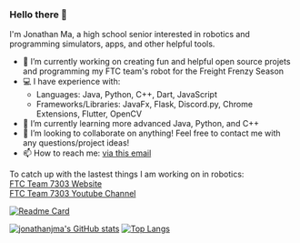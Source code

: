 ### Hello there 👋

I'm Jonathan Ma, a high school senior interested in robotics and programming simulators, apps, and other helpful tools.

- 🔭 I’m currently working on creating fun and helpful open source projets and programming my FTC team's robot for the Freight Frenzy Season
- 💻 I have experience with:
  - Languages: Java, Python, C++, Dart, JavaScript
  - Frameworks/Libraries: JavaFx, Flask, Discord.py, Chrome Extensions, Flutter, OpenCV
- 🌱 I’m currently learning more advanced Java, Python, and C++
- 👯 I’m looking to collaborate on anything! Feel free to contact me with any questions/project ideas!
- 📫 How to reach me: [via this email](mailto:appdev.mirco@gmail.com)
<!--
- 💬 Ask me about ...
- ⚡ Fun fact: ...
-->

To catch up with the lastest things I am working on in robotics:  
[FTC Team 7303 Website](http://roboavatars.com)  
[FTC Team 7303 Youtube Channel](https://youtube.com/roboavatars7303)  

[![Readme Card](https://github-readme-stats.vercel.app/api/pin/?username=roboavatars&repo=UltimateGoal)](https://github.com/roboavatars/ultimategoal)

[![jonathanjma's GitHub stats](https://github-readme-stats.vercel.app/api?username=jonathanjma&show_icons=true&count_private=true&include_all_commits=true)](https://github.com/anuraghazra/github-readme-stats)
[![Top Langs](https://github-readme-stats.vercel.app/api/top-langs/?username=jonathanjma&layout=compact)](https://github.com/anuraghazra/github-readme-stats)
